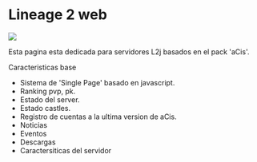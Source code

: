 # Lineage 2 web

<img src="https://repository-images.githubusercontent.com/317896553/bae15380-3496-11eb-9843-c968965d6b80">

Esta pagina esta dedicada para servidores L2j basados en el pack 'aCis'.

Caracteristicas base
- Sistema de 'Single Page' basado en javascript.
- Ranking pvp, pk.
- Estado del server.
- Estado castles.
- Registro de cuentas a la ultima version de aCis.
- Noticias
- Eventos
- Descargas
- Caractersiticas del servidor

